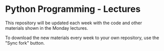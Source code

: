 # Python Programming - Lectures

This repository will be updated each week with the code and other materials shown in the Monday lectures.

To download the new materials every week to your own repository, use the "Sync fork" button.
